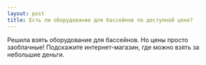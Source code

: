 ```yaml
---
layout: post 
title: Есть ли оборудование для бассейнов по доступной цене? 
--- 
```

Решила взять оборудование для бассейнов. Но цены просто заоблачные! Подскажите интернет-магазин, где можно взять за небольшие деньги. 